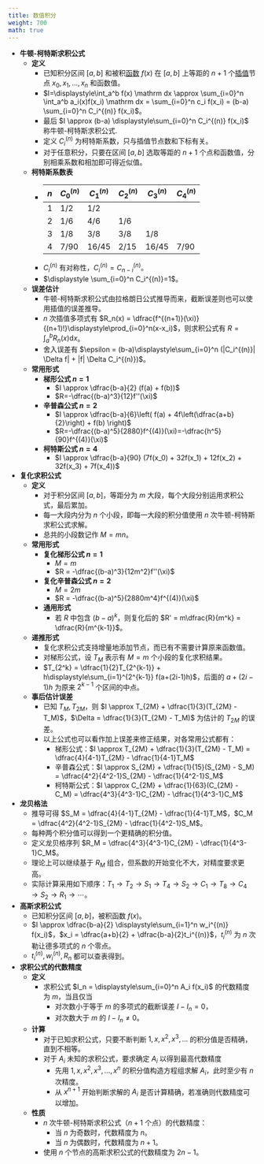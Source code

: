 ```yaml
---
title: 数值积分
weight: 700
math: true
---
```


- **牛顿-柯特斯求积公式**
    - **定义**
        - 已知积分区间 $[a,b]$ 和被积[函数](/notes/docs/mathematics/calculus/function) $f(x)$ 在 $[a,b]$ 上等距的 $n+1$ 个[插值](/notes/docs/computer-science/numerical-analysis/interpolation)节点 $x_0,x_1,\dots,x_n$ 和函数值。
        - $I=\displaystyle\int_a^b f(x) \mathrm dx \approx \sum_{i=0}^n \int_a^b a_i(x)f(x_i) \mathrm dx = \sum_{i=0}^n c_i f(x_i) = (b-a) \sum_{i=0}^n C_i^{(n)} f(x_i)$。
        - 最后 $I \approx (b-a) \displaystyle\sum_{i=0}^n C_i^{(n)} f(x_i)$ 称牛顿-柯特斯求积公式.
        - 定义 $C_i^{(n)}$ 为柯特斯系数，只与插值节点数和下标有关。
        - 对于任意积分，只要在区间 $[a,b]$ 选取等距的 $n+1$ 个点和函数值，分别相乘系数和相加即可得近似值。
    - **柯特斯系数表**
        - | $n$ | $C_0^{(n)}$ | $C_1^{(n)}$ | $C_2^{(n)}$ | $C_3^{(n)}$ | $C_4^{(n)}$ |
          |-|-|-|-|-|-|
          | $1$ | $1/2$ | $1/2$ | | | |
          | $2$ | $1/6$ | $4/6$ | $1/6$ | | |
          | $3$ | $1/8$ | $3/8$ | $3/8$ | $1/8$ | |
          | $4$ | $7/90$ | $16/45$ | $2/15$ | $16/45$ | $7/90$ |
        - $C_i^{(n)}$ 有对称性，$C_i^{(n)}=C_{n-i}^{(n)}$。
        - $\displaystyle \sum_{i=0}^n C_i^{(n)}=1$。
    - **误差估计**
        - 牛顿-柯特斯求积公式由拉格朗日公式推导而来，截断误差则也可以使用插值的误差推导。
        - $n$ 次插值多项式有 $R_n(x) = \dfrac{f^{(n+1)}(\xi)}{(n+1)!}\displaystyle\prod_{i=0}^n(x-x_i)$，则求积公式有 $R=\displaystyle\int_a^b R_n(x)\mathrm dx$。
        - 舍入误差有 $\epsilon = (b-a)\displaystyle\sum_{i=0}^n (|C_i^{(n)}| \Delta f| + |f| \Delta C_i^{(n)})$。
    - **常用形式**
        - **梯形公式 $n=1$**
            - $I \approx \dfrac{b-a}{2} (f(a) + f(b))$
            - $R=-\dfrac{(b-a)^3}{12}f''(\xi)$
        - **辛普森公式 $n=2$**
            - $I \approx \dfrac{b-a}{6}\left( f(a) + 4f\left(\dfrac{a+b}{2}\right) + f(b) \right)$
            - $R=-\dfrac{(b-a)^5}{2880}f^{(4)}(\xi)=-\dfrac{h^5}{90}f^{(4)}(\xi)$
        - **柯特斯公式 $n=4$**
            - $I \approx \dfrac{b-a}{90} (7f(x_0) + 32f(x_1) + 12f(x_2) + 32f(x_3) + 7f(x_4))$
- **复化求积公式**
    - **定义**
        - 对于积分区间 $[a,b]$，等距分为 $m$ 大段，每个大段分别运用求积公式，最后累加。
        - 每一大段内分为 $n$ 个小段，即每一大段的积分值使用 $n$ 次牛顿-柯特斯求积公式求解。
        - 总共的小段数记作 $M=mn$。
    - **常用形式**
        - **复化梯形公式 $n=1$**
            - $M=m$
            - $R = -\dfrac{(b-a)^3}{12m^2}f''(\xi)$
        - **复化辛普森公式 $n=2$**
            - $M=2m$
            - $R = -\dfrac{(b-a)^5}{2880m^4}f^{(4)}(\xi)$
        - **通用形式**
            - 若 $R$ 中包含 $(b-a)^k$，则复化后的 $R' = m\dfrac{R}{m^k} = \dfrac{R}{m^{k-1}}$。
    - **递推形式**
        - 复化求积公式支持增量地添加节点，而已有不需要计算原来函数值。
        - 对梯形公式，设 $T_M$ 表示有 $M=m$ 个小段的复化求积结果。
        - $T_{2^k} = \dfrac{1}{2}T_{2^{k-1}} + h\displaystyle\sum_{i=1}^{2^{k-1}} f(a+(2i-1)h)$，后面的 $a+(2i-1)h$ 为原来 $2^{k-1}$ 个区间的中点。
    - **事后估计误差**
        - 已知 $T_M,T_{2M}$，则 $I \approx T_{2M} + \dfrac{1}{3}(T_{2M} - T_M)$，$\Delta = \dfrac{1}{3}(T_{2M} - T_M)$ 为估计的 $T_{2M}$ 的误差。
        - 以上公式也可以看作加上误差来修正结果，对各常用公式都有：
            - 梯形公式：$I \approx T_{2M} + \dfrac{1}{3}(T_{2M} - T_M) = \dfrac{4}{4-1}T_{2M} - \dfrac{1}{4-1}T_M$
            - 辛普森公式：$I \approx S_{2M} + \dfrac{1}{15}(S_{2M} - S_M) = \dfrac{4^2}{4^2-1}S_{2M} - \dfrac{1}{4^2-1}S_M$
            - 柯特斯公式：$I \approx C_{2M} + \dfrac{1}{63}(C_{2M} - C_M) = \dfrac{4^3}{4^3-1}C_{2M} - \dfrac{1}{4^3-1}C_M$
- **龙贝格法**
    - 推导可得 $S_M = \dfrac{4}{4-1}T_{2M} - \dfrac{1}{4-1}T_M$，$C_M = \dfrac{4^2}{4^2-1}S_{2M} - \dfrac{1}{4^2-1}S_M$。
    - 每种两个积分值可以得到一个更精确的积分值。
    - 定义龙贝格序列 $R_M = \dfrac{4^3}{4^3-1}C_{2M} - \dfrac{1}{4^3-1}C_M$。
    - 理论上可以继续基于 $R_M$ 组合，但系数的开始变化不大，对精度要求更高。
    - 实际计算采用如下顺序：$T_1 \to T_2 \to S_1 \to T_4 \to S_2 \to C_1 \to T_8 \to C_4 \to S_2 \to R_1 \to \cdots$。
- **高斯求积公式**
    - 已知积分区间 $[a,b]$，被积函数 $f(x)$。
    - $I \approx \dfrac{b-a}{2} \displaystyle\sum_{i=1}^n w_i^{(n)} f(x_i)$，$x_i = \dfrac{a+b}{2} + \dfrac{b-a}{2}t_i^{(n)}$，$t_i^{(n)}$ 为 $n$ 次勒让德多项式的 $n$ 个零点。
    - $t_i^{(n)},w_i^{(n)},R_n$ 都可以查表得到。
- **求积公式的代数精度**
    - **定义**
        - 求积公式 $I_n = \displaystyle\sum_{i=0}^n A_i f(x_i)$ 的代数精度为 $m$，当且仅当
            - 对次数小于等于 $m$ 的多项式的截断误差 $I-I_n=0$，
            - 对次数大于 $m$ 的 $I-I_n\ne 0$。
    - **计算**
        - 对于已知求积公式，只要不断判断 $1,x,x^2,x^3,\dots$ 的积分值是否精确，直到不相等。
        - 对于 $A_i$ 未知的求积公式，要求确定 $A_i$ 以得到最高代数精度
            - 先用 $1,x,x^2,x^3,\dots,x^n$ 的积分值构造方程组求解 $A_i$，此时至少有 $n$ 次精度。
            - 从 $x^{n+1}$ 开始判断求解的 $A_i$ 是否计算精确，若准确则代数精度可以增加。
    - **性质**
        - $n$ 次牛顿-柯特斯求积公式（$n+1$ 个点）的代数精度：
            - 当 $n$ 为奇数时，代数精度为 $n$。
            - 当 $n$ 为偶数时，代数精度为 $n+1$。
        - 使用 $n$ 个节点的高斯求积公式的代数精度为 $2n-1$。
